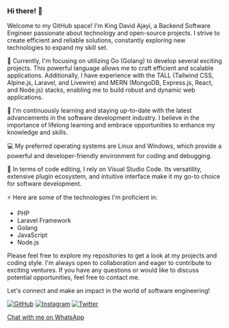 ### Hi there! 👋

Welcome to my GitHub space! I'm King David Ajayi, a Backend Software Engineer passionate about technology and open-source projects. I strive to create efficient and reliable solutions, constantly exploring new technologies to expand my skill set.

🔭 Currently, I'm focusing on utilizing Go (Golang) to develop several exciting projects. This powerful language allows me to craft efficient and scalable applications. Additionally, I have experience with the TALL (Tailwind CSS, Alpine.js, Laravel, and Livewire) and MERN (MongoDB, Express.js, React, and Node.js) stacks, enabling me to build robust and dynamic web applications.

🌱 I'm continuously learning and staying up-to-date with the latest advancements in the software development industry. I believe in the importance of lifelong learning and embrace opportunities to enhance my knowledge and skills.

💻 My preferred operating systems are Linux and Windows, which provide a powerful and developer-friendly environment for coding and debugging.

💼 In terms of code editing, I rely on Visual Studio Code. Its versatility, extensive plugin ecosystem, and intuitive interface make it my go-to choice for software development.

⚡ Here are some of the technologies I'm proficient in:

- PHP
- Laravel Framework
- Golang
- JavaScript
- Node.js


Please feel free to explore my repositories to get a look at my projects and coding style. I'm always open to collaboration and eager to contribute to exciting ventures. If you have any questions or would like to discuss potential opportunities, feel free to contact me.

Let's connect and make an impact in the world of software engineering!

[![GitHub](https://img.shields.io/badge/GitHub-100000?style=for-the-badge&logo=github&logoColor=white)](https://github.com/daking24)
[![Instagram](https://img.shields.io/badge/Instagram-E4405F?style=for-the-badge&logo=instagram&logoColor=white)](https://instagram.com/daking3968)
[![Twitter](https://img.shields.io/badge/Twitter-1DA1F2?style=for-the-badge&logo=twitter&logoColor=white)](https://twitter.com/@daking24)

[Chat with me on WhatsApp](https://wa.me/2347069154328)
